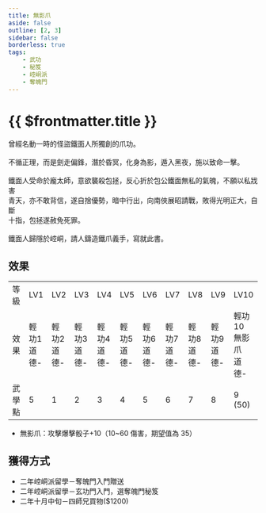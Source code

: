```yaml
---
title: 無影爪
aside: false
outline: [2, 3]
sidebar: false
borderless: true
tags:
    - 武功
    - 秘笈
    - 崆峒派
    - 奪魄門
---
```


# {{ $frontmatter.title }}

<BookItemIcon :size="`medium`" :needLink="false" :no="6004"></BookItemIcon>

曾經名動一時的怪盜鐵面人所獨創的爪功。
<br><br>
不循正理，而是劍走偏鋒，潛於昏冥，化身為影，遁入黑夜，施以致命一擊。
<br><br>
鐵面人受命於龐太師，意欲襲殺包拯，反心折於包公鐵面無私的氣魄，不願以私戕害<br>
青天，亦不敢背信，遂自捨優勢，暗中行出，向南俠展昭請戰，敗得光明正大，自斷<br>
十指，包拯遂赦免死罪。
<br><br>
鐵面人歸隱於崆峒，請人鑄造鐵爪義手，寫就此書。
<br clear="all" />

## 效果

<table>
    <tr>
        <td>等級</td>
        <td>LV1</td>
        <td>LV2</td>
        <td>LV3</td>
        <td>LV4</td>
        <td>LV5</td>
        <td>LV6</td>
        <td>LV7</td>
        <td>LV8</td>
        <td>LV9</td>
        <td>LV10</td>
    </tr>
    <tr>
        <td>效果</td>
        <td>輕功1<br>道德-</td>
        <td>輕功2<br>道德-</td>
        <td>輕功3<br>道德-</td>
        <td>輕功4<br>道德-</td>
        <td>輕功5<br>道德-</td>
        <td>輕功6<br>道德-</td>
        <td>輕功7<br>道德-</td>
        <td>輕功8<br>道德-</td>
        <td>輕功9<br>道德-</td>
        <td>輕功10<br>無影爪<br>道德-</td>
    </tr>
    <tr>
        <td>武學點</td>
        <td>5</td>
        <td>1</td>
        <td>2</td>
        <td>3</td>
        <td>4</td>
        <td>5</td>
        <td>6</td>
        <td>7</td>
        <td>8</td>
        <td>9 (50)</td>
    </tr>
</table>

-   無影爪：攻擊爆擊骰子+10（10~60 傷害，期望值為 35）

## 獲得方式

-   二年崆峒派留學－奪魄門入門贈送
-   二年崆峒派留學－玄功門入門，選奪魄門秘笈
-   二年十月中旬－四師兄買物($1200)
